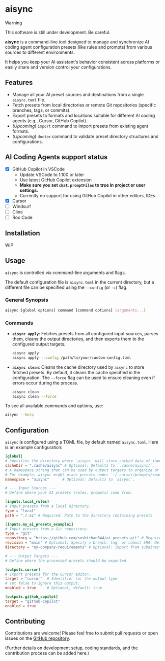 # aisync

> [!WARNING]
> This software is still under development. Be careful.

**aisync** is a command-line tool designed to manage and synchronize AI coding agent configuration presets (like rules and prompts) from various sources to different environments.

It helps you keep your AI assistant\'s behavior consistent across platforms or easily share and version control your configurations.

## Features

* Manage all your AI preset sources and destinations from a single `aisync.toml` file.
* Fetch presets from local directories or remote Git repositories (specific branches, tags, or commits).
* Export presets to formats and locations suitable for different AI coding agents (e.g., Cursor, GitHub Copilot).
* *(Upcoming)* `import` command to import presets from existing agent formats.
* *(Upcoming)* `doctor` command to validate preset directory structures and configurations.

## AI Coding Agents support status

* [x] GitHub Copilot in VSCode
  * Update VSCode to 1.100 or later
  * Use latest GitHub Copilot extension
  * **Make sure you set `chat.promptFiles` to true in project or user settings.**
  * Currently no support for using GitHub Copilot in other editors, IDEs.
* [x] Cursor
* [ ] Windsurf
* [ ] Cline
* [ ] Roo Code

## Installation

WIP

## Usage

`aisync` is controlled via command-line arguments and flags.

The default configuration file is `aisync.toml` in the current directory, but a different file can be specified using the `--config` (or `-c`) flag.

### General Synopsis

```bash
aisync [global options] command [command options] [arguments...]
```

### Commands

* **`aisync apply`**: Fetches presets from all configured input sources, parses them, cleans the output directories, and then exports them to the configured output targets.

    ```bash
    aisync apply
    aisync apply --config /path/to/your/custom-config.toml
    ```

* **`aisync clean`**: Cleans the cache directory used by `aisync` to store fetched presets. By default, it cleans the cache specified in the configuration. The `--force` flag can be used to ensure cleaning even if errors occur during the process.

    ```bash
    aisync clean
    aisync clean --force
    ```

To see all available commands and options, use:

```bash
aisync --help
```

## Configuration

`aisync` is configured using a TOML file, by default named `aisync.toml`. Here is an example configuration:

```toml
[global]
# Specifies the directory where `aisync` will store cached data of inputs.
cacheDir = ".cache/aisync" # Optional: Defaults to `.cache/aisync/`.
# A namespace string that can be used by output targets to organize or prefix the imported presets.
# For example, aisync might place presets under `~/.cursor/prompts/<namespace>/` or `~/.cursor/rules/<namespace>/`.
namespace = "aisync"      # Optional: Defaults to `aisync`.

# --- Input Sources ---
# Define where your AI presets (rules, prompts) come from.

[inputs.local_rules]
# Input presets from a local directory.
type = "local"
path = "./.ai" # Required: Path to the directory containing presets

[inputs.my_ai_presets_example1]
# Input presets from a Git repository.
type = "git"
repository = "https://github.com/sushichan044/ai-presets.git" # Required: URL of the Git repository
revision = "main" # Optional: Specify a branch, tag, or commit SHA. Defaults to the repo's default branch.
directory = "my-company-requirements" # Optional: import from subdirectory.

# --- Output Targets ---
# Define where the processed presets should be exported.

[outputs.cursor]
# Export presets for the Cursor editor.
target = "cursor"  # Identifier for the output type
# set false to ignore this output.
enabled = true     # Optional, default: true

[outputs.github_copilot]
target = "github-copilot"
enabled = true
```

## Contributing

Contributions are welcome! Please feel free to submit pull requests or open issues on the [GitHub repository](https://github.com/sushichan044/aisync).

(Further details on development setup, coding standards, and the contribution process can be added here.)
